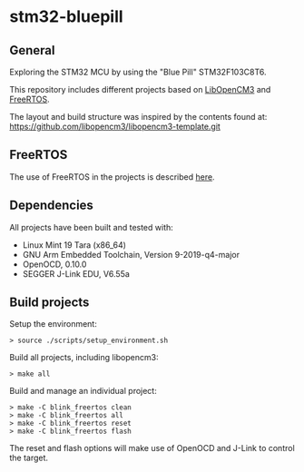 # stm32-bluepill


## General
Exploring the STM32 MCU by using the "Blue Pill" STM32F103C8T6.

This repository includes different projects based on [LibOpenCM3](https://libopencm3.org/) and [FreeRTOS](https://www.freertos.org/).<br/>

The layout and build structure was inspired by the contents found at:<br/>
https://github.com/libopencm3/libopencm3-template.git

## FreeRTOS
The use of FreeRTOS in the projects is described [here](FreeRTOS/README.md).

## Dependencies
All projects have been built and tested with:

* Linux Mint 19 Tara (x86_64)
* GNU Arm Embedded Toolchain, Version 9-2019-q4-major
* OpenOCD, 0.10.0
* SEGGER J-Link EDU, V6.55a

## Build projects
Setup the environment:
```
> source ./scripts/setup_environment.sh
```
Build all projects, including libopencm3:
```
> make all
```
Build and manage an individual project:
```
> make -C blink_freertos clean
> make -C blink_freertos all
> make -C blink_freertos reset
> make -C blink_freertos flash
```
The reset and flash options will make use of OpenOCD and J-Link to control the target.

